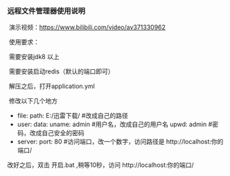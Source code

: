 ### 远程文件管理器使用说明 

​	演示视频：https://www.bilibili.com/video/av371330962

​	使用要求：

​			需要安装jdk8 以上

​			需要安装启动redis（默认的端口即可）

​	解压之后，打开application.yml

​	修改以下几个地方

 * file:
   	   path: E:/迅雷下载/         #改成自己的路径
 * user:
     data:
       uname: admin		#用户名，改成自己的用户名
       upwd: admin             #密码，改成自己安全的密码
 * server:
     port: 80		         #访问端口，改一个数字，访问路径是   http://localhost:你的端口/




改好之后，双击	开启.bat  ,稍等10秒，访问 http://localhost:你的端口/
